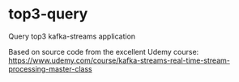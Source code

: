 # top3-query
Query top3 kafka-streams application

Based on source code from the excellent Udemy course: https://www.udemy.com/course/kafka-streams-real-time-stream-processing-master-class
